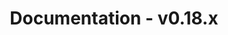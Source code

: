 ---
title: Documentation - v0.18.x
layout: docs_version_index.html
path: /docs/v0.18.x
version: v0.18.x

github_url: "https://github.com/fastify/website/blob/master/src/website/layouts/docs_version_index.html"
---